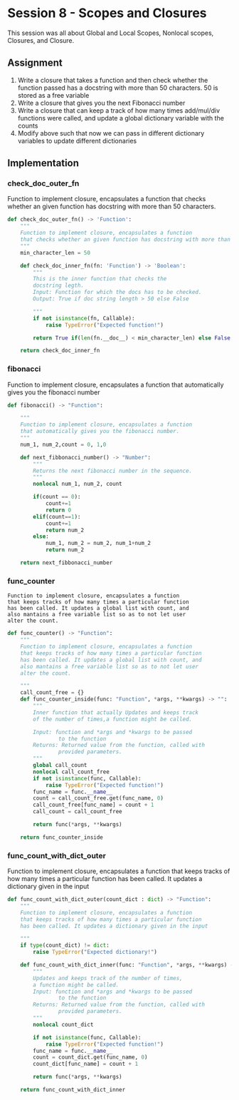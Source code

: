 # **Session 8 - Scopes and Closures**
This session was all about Global and Local Scopes, Nonlocal scopes, Closures, and Closure.

## **Assignment**

1. Write a closure that takes a function and then check whether the function passed has a docstring with more than 50 characters. 50 is stored as a free variable
2. Write a closure that gives you the next Fibonacci number 
3. Write a closure that can keep a track of how many times add/mul/div functions were called, and update a global dictionary variable with the counts
4. Modify above such that now we can pass in different dictionary variables to update different dictionaries 


## **Implementation**

### **check_doc_outer_fn** 
Function to implement closure, encapsulates a function that checks whether an given function has docstring with more than 50 characters.

```python
def check_doc_outer_fn() -> 'Function':
    """
    Function to implement closure, encapsulates a function
    that checks whether an given function has docstring with more than 50 characters
    """
    min_character_len = 50

    def check_doc_inner_fn(fn: 'Function') -> 'Boolean':
        """
        This is the inner function that checks the 
        docstring legth.
        Input: Function for which the docs has to be checked.
        Output: True if doc string length > 50 else False

        """
        if not isinstance(fn, Callable):
            raise TypeError("Expected function!")

        return True if(len(fn.__doc__) < min_character_len) else False

    return check_doc_inner_fn
```

### **fibonacci**
Function to implement closure, encapsulates a function that automatically gives you the fibonacci number

```python
def fibonacci() -> "Function":

    """
    Function to implement closure, encapsulates a function
    that automatically gives you the fibonacci number.
    """
    num_1, num_2,count = 0, 1,0

    def next_fibbonacci_number() -> "Number":
        """
        Returns the next fibonacci number in the sequence.
        """
        nonlocal num_1, num_2, count

        if(count == 0):
            count+=1
            return 0
        elif(count==1):
            count+=1
            return num_2
        else:
            num_1, num_2 = num_2, num_1+num_2
            return num_2

    return next_fibbonacci_number
```

### **func_counter**

    Function to implement closure, encapsulates a function
    that keeps tracks of how many times a particular function
    has been called. It updates a global list with count, and
    also mantains a free variable list so as to not let user 
    alter the count.

```python
def func_counter() -> "Function":
    """
    Function to implement closure, encapsulates a function
    that keeps tracks of how many times a particular function
    has been called. It updates a global list with count, and
    also mantains a free variable list so as to not let user 
    alter the count.

    """
    call_count_free = {}
    def func_counter_inside(func: "Function", *args, **kwargs) -> "":
        """
        Inner function that actually Updates and keeps track
        of the number of times,a function might be called.

        Input: function and *args and *kwargs to be passed
                to the function
        Returns: Returned value from the function, called with
                provided parameters.
        """
        global call_count
        nonlocal call_count_free
        if not isinstance(func, Callable):
            raise TypeError("Expected function!")
        func_name = func.__name__
        count = call_count_free.get(func_name, 0)
        call_count_free[func_name] = count + 1
        call_count = call_count_free

        return func(*args, **kwargs)

    return func_counter_inside
```

### **func_count_with_dict_outer**
Function to implement closure, encapsulates a function
    that keeps tracks of how many times a particular function
    has been called. It updates a dictionary given in the input

```python
def func_count_with_dict_outer(count_dict : dict) -> "Function":
    """
    Function to implement closure, encapsulates a function
    that keeps tracks of how many times a particular function
    has been called. It updates a dictionary given in the input

    """
    if type(count_dict) != dict:
        raise TypeError("Expected dictionary!")

    def func_count_with_dict_inner(func: "Function", *args, **kwargs) -> "Function called with provided parameters.":
        """
        Updates and keeps track of the number of times, 
        a function might be called.
        Input: function and *args and *kwargs to be passed
                to the function
        Returns: Returned value from the function, called with
                provided parameters.
        """
        nonlocal count_dict 

        if not isinstance(func, Callable):
            raise TypeError("Expected function!")
        func_name = func.__name__
        count = count_dict.get(func_name, 0)
        count_dict[func_name] = count + 1

        return func(*args, **kwargs)

    return func_count_with_dict_inner
```

